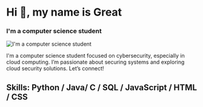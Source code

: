 # Hi 👋, my name is Great
### I'm a computer science student 
![I'm a computer science student ](https://arturssmirnovs.github.io/github-profile-readme-generator/images/banner.png)

I'm a computer science student focused on cybersecurity, especially in cloud computing. I’m passionate about securing systems and exploring cloud security solutions. Let’s connect!

Skills:   Python / Java/ C / SQL / JavaScript / HTML / CSS
- 

<!---
AdeGr8/AdeGr8 is a ✨ special ✨ repository because its `README.md` (this file) appears on your GitHub profile.
You can click the Preview link to take a look at your changes.
--->
